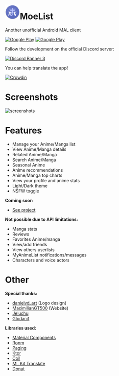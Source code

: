 # ![app-icon](https://github.com/axiel7/MoeList/blob/master/app/src/main/res/mipmap-mdpi/ic_launcher_round.png)MoeList
Another unofficial Android MAL client

[<img alt="Google Play" height="80" src="https://play.google.com/intl/en_US/badges/images/generic/en_badge_web_generic.png"/>](https://play.google.com/store/apps/details?id=com.axiel7.moelist)
[<img alt="Google Play" height="80" src="https://fdroid.gitlab.io/artwork/badge/get-it-on.png"/>](https://apt.izzysoft.de/fdroid/index/apk/com.axiel7.moelist)

Follow the development on the official Discord server:

[![Discord Banner 3](https://discordapp.com/api/guilds/741059285122940928/widget.png?style=banner3)](https://discord.gg/CTv3WdfxHh)

You can help translate the app!

[![Crowdin](https://badges.crowdin.net/moelist/localized.svg)](https://crowdin.com/project/moelist)

# Screenshots
![screenshots](https://axiel7.github.io/assets/moelist.254cc042a48d2c6a011015a0c2ffa390.png)

# Features
* Manage your Anime/Manga list
* View Anime/Manga details
* Related Anime/Manga
* Search Anime/Manga
* Seasonal Anime
* Anime recommendations
* Anime/Manga top charts
* View your profile and anime stats
* Light/Dark theme
* NSFW toggle

**Coming soon**
* [See project](https://github.com/axiel7/MoeList/projects/1)

**Not possible due to API limitations:**
* Manga stats
* Reviews
* Favorites Anime/manga
* View/add friends
* View others userlists
* MyAnimeList notifications/messages
* Characters and voice actors

# Other
**Special thanks:**
* [danielvd_art](https://instagram.com/danielvd_art) (Logo design)
* [MaximilianGT500](https://github.com/MaximilianGT500) (Website)
* [Jeluchu](https://github.com/Jeluchu)
* [Glodanif](https://github.com/glodanif)

**Libraries used:**
* [Material Components](https://github.com/material-components/material-components-android)
* [Room](https://developer.android.com/topic/libraries/architecture/room)
* [Paging](https://developer.android.com/topic/libraries/architecture/paging/v3-overview)
* [Ktor](https://ktor.io/)
* [Coil](https://github.com/coil-kt/coil)
* [ML Kit Translate](https://developers.google.com/ml-kit/language/translation/android)
* [Donut](https://github.com/futuredapp/donut)
